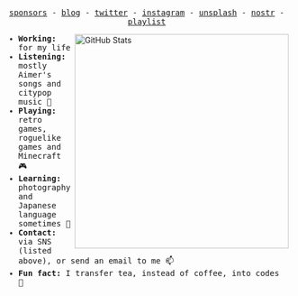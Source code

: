 <p align="center">
  <samp>
    <a href="https://github.com/chawyehsu/sponsors">sponsors</a> -
    <a href="https://chawyehsu.com/blog">blog</a> -
    <a href="https://twitter.com/chawyehsu">twitter</a> -
    <a href="https://instagram.com/chawyehsu">instagram</a> -
    <a href="https://unsplash.com/@chawyehsu">unsplash</a> -
    <a href="https://njump.me/chawyehsu.com">nostr</a> -
    <a href="https://music.163.com/#/user/home?id=35631431">playlist</a>
  </samp>
</p>

<img src="https://github-readme-stats.vercel.app/api?username=chawyehsu&count_private=true&show_icons=true&bg_color=ffffff00&text_color=666666&&hide_border=true" width="380" alt="GitHub Stats" align="right" />

<samp>
  <ul>
    <li><strong>Working: </strong>for my life</li>
    <li><strong>Listening: </strong>mostly Aimer's songs and citypop music 🎵</li>
    <li><strong>Playing: </strong>retro games, roguelike games and Minecraft 🎮</li>
    <li><strong>Learning: </strong>photography and Japanese language sometimes 📖</li>
    <li><strong>Contact: </strong>via SNS (listed above), or send an email to me 📫</li>
    <li><strong>Fun fact: </strong>I transfer tea, instead of coffee, into codes 🤔</li>
  </ul>
</samp>
